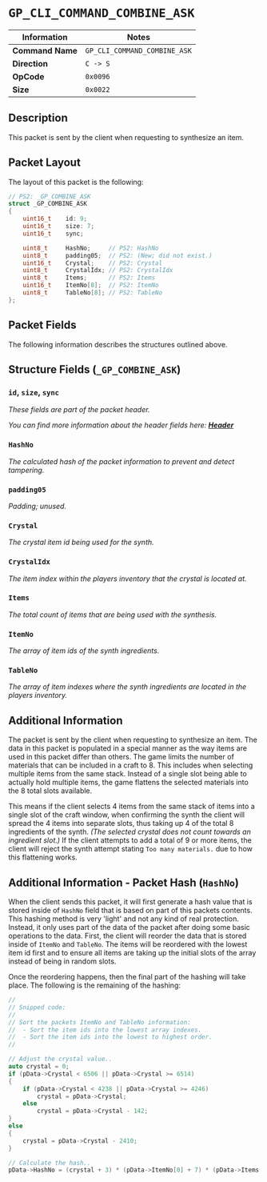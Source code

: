 # `GP_CLI_COMMAND_COMBINE_ASK`

| Information               | Notes |
|---                        |---    |
| **Command Name**          | `GP_CLI_COMMAND_COMBINE_ASK` |
| **Direction**             | `C -> S` |
| **OpCode**                | `0x0096` |
| **Size**                  | `0x0022` |

## Description

This packet is sent by the client when requesting to synthesize an item.

## Packet Layout

The layout of this packet is the following:

```cpp
// PS2: _GP_COMBINE_ASK
struct _GP_COMBINE_ASK
{
    uint16_t    id: 9;
    uint16_t    size: 7;
    uint16_t    sync;

    uint8_t     HashNo;     // PS2: HashNo
    uint8_t     padding05;  // PS2: (New; did not exist.)
    uint16_t    Crystal;    // PS2: Crystal
    uint8_t     CrystalIdx; // PS2: CrystalIdx
    uint8_t     Items;      // PS2: Items
    uint16_t    ItemNo[8];  // PS2: ItemNo
    uint8_t     TableNo[8]; // PS2: TableNo
};
```

## Packet Fields

The following information describes the structures outlined above.

## Structure Fields (`_GP_COMBINE_ASK`)

### `id`, `size`, `sync`

_These fields are part of the packet header._

_You can find more information about the header fields here: [**Header**](/world/HEADER.md)_

### `HashNo`

_The calculated hash of the packet information to prevent and detect tampering._

### `padding05`

_Padding; unused._

### `Crystal`

_The crystal item id being used for the synth._

### `CrystalIdx`

_The item index within the players inventory that the crystal is located at._

### `Items`

_The total count of items that are being used with the synthesis._

### `ItemNo`

_The array of item ids of the synth ingredients._

### `TableNo`

_The array of item indexes where the synth ingredients are located in the players inventory._

## Additional Information

The packet is sent by the client when requesting to synthesize an item. The data in this packet is populated in a special manner as the way items are used in this packet differ than others. The game limits the number of materials that can be included in a craft to 8. This includes when selecting multiple items from the same stack. Instead of a single slot being able to actually hold multiple items, the game flattens the selected materials into the 8 total slots available.

This means if the client selects 4 items from the same stack of items into a single slot of the craft window, when confirming the synth the client will spread the 4 items into separate slots, thus taking up 4 of the total 8 ingredients of the synth. _(The selected crystal does not count towards an ingredient slot.)_ If the client attempts to add a total of 9 or more items, the client will reject the synth attempt stating `Too many materials.` due to how this flattening works.

## Additional Information - Packet Hash (`HashNo`)

When the client sends this packet, it will first generate a hash value that is stored inside of `HashNo` field that is based on part of this packets contents. This hashing method is very 'light' and not any kind of real protection. Instead, it only uses part of the data of the packet after doing some basic operations to the data. First, the client will reorder the data that is stored inside of `ItemNo` and `TableNo`. The items will be reordered with the lowest item id first and to ensure all items are taking up the initial slots of the array instead of being in random slots.

Once the reordering happens, then the final part of the hashing will take place. The following is the remaining of the hashing:

```cpp
//
// Snipped code:
//
// Sort the packets ItemNo and TableNo information:
//  - Sort the item ids into the lowest array indexes.
//  - Sort the item ids into the lowest to highest order.
//

// Adjust the crystal value..
auto crystal = 0;
if (pData->Crystal < 6506 || pData->Crystal >= 6514)
{
    if (pData->Crystal < 4238 || pData->Crystal >= 4246)
        crystal = pData->Crystal;
    else
        crystal = pData->Crystal - 142;
}
else
{
    crystal = pData->Crystal - 2410;
}

// Calculate the hash..
pData->HashNo = (crystal + 3) * (pData->ItemNo[0] + 7) * (pData->Items + 5) % 0x7F;
```
